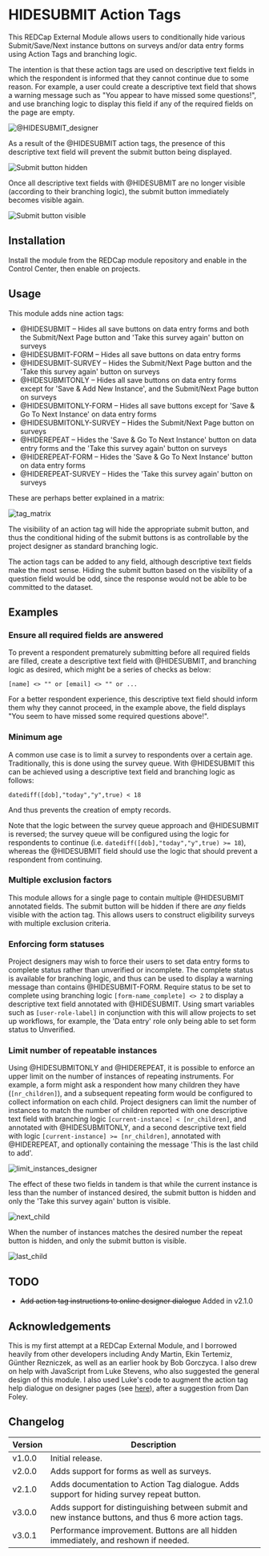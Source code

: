 # HIDESUBMIT Action Tags

This REDCap External Module allows users to conditionally hide various Submit/Save/Next instance buttons on surveys and/or data entry forms using Action Tags and branching logic.

The intention is that these action tags are used on descriptive text fields in which the respondent is informed that they cannot continue due to some reason. For example, a user could create a descriptive text field that shows a warning message such as "You appear to have missed some questions!", and use branching logic to display this field if any of the required fields on the page are empty.

![@HIDESUBMIT_designer](img/hidesubmit_readme_0.png)

As a result of the @HIDESUBMIT action tags, the presence of this descriptive text field will prevent the submit button being displayed.

![Submit button hidden](img/hidesubmit_readme_1.png)

Once all descriptive text fields with @HIDESUBMIT are no longer visible (according to their branching logic), the submit button immediately becomes visible again.

![Submit button visible](img/hidesubmit_readme_2.png)

## Installation

Install the module from the REDCap module repository and enable in the Control Center, then enable on projects.

## Usage

This module adds nine action tags:

- @HIDESUBMIT – Hides all save buttons on data entry forms and both the Submit/Next Page button and 'Take this survey again' button on surveys
- @HIDESUBMIT-FORM – Hides all save buttons on data entry forms
- @HIDESUBMIT-SURVEY – Hides the Submit/Next Page button and the 'Take this survey again' button on surveys
- @HIDESUBMITONLY – Hides all save buttons on data entry forms except for 'Save & Add New Instance', and the Submit/Next Page button on surveys
- @HIDESUBMITONLY-FORM – Hides all save buttons except for 'Save & Go To Next Instance' on data entry forms
- @HIDESUBMITONLY-SURVEY – Hides the Submit/Next Page button on surveys
- @HIDEREPEAT – Hides the 'Save & Go To Next Instance' button on data entry forms and the 'Take this survey again' button on surveys
- @HIDEREPEAT-FORM – Hides the 'Save & Go To Next Instance' button on data entry forms
- @HIDEREPEAT-SURVEY – Hides the 'Take this survey again' button on surveys

These are perhaps better explained in a matrix:

![tag_matrix](img/tag_matrix.png)

The visibility of an action tag will hide the appropriate submit button, and thus the conditional hiding of the submit buttons is as controllable by the project designer as standard branching logic.

The action tags can be added to any field, although descriptive text fields make the most sense. Hiding the submit button based on the visibility of a question field would be odd, since the response would not be able to be committed to the dataset.

## Examples

### Ensure all required fields are answered

To prevent a respondent prematurely submitting before all required fields are filled, create a descriptive text field with @HIDESUBMIT, and branching logic as desired, which might be a series of checks as below:

```
[name] <> "" or [email] <> "" or ...
```

For a better respondent experience, this descriptive text field should inform them why they cannot proceed, in the example above, the field displays "You seem to have missed some required questions above!".

### Minimum age

A common use case is to limit a survey to respondents over a certain age. Traditionally, this is done using the survey queue. With @HIDESUBMIT this can be achieved using a descriptive text field and branching logic as follows:

```
datediff([dob],"today","y",true) < 18
```
And thus prevents the creation of empty records.

Note that the logic between the survey queue approach and @HIDESUBMIT is reversed; the survey queue will be configured using the logic for respondents to continue (i.e. `datediff([dob],"today","y",true) >= 18`), whereas the @HIDESUBMIT field should use the logic that should prevent a respondent from continuing.

### Multiple exclusion factors

This module allows for a single page to contain multiple @HIDESUBMIT annotated fields. The submit button will be hidden if there are _any_ fields visible with the action tag. This allows users to construct eligibility surveys with multiple exclusion criteria.

### Enforcing form statuses

Project designers may wish to force their users to set data entry forms to complete status rather than unverified or incomplete. The complete status is available for branching logic, and thus can be used to display a warning message than contains @HIDESUBMIT-FORM. Require status to be set to complete using branching logic `[form-name_complete] <> 2` to display a descriptive text field annotated with @HIDESUBMIT. Using smart variables such as `[user-role-label]` in conjunction with this will allow projects to set up workflows, for example, the 'Data entry' role only being able to set form status to Unverified.

### Limit number of repeatable instances

Using @HIDESUBMITONLY and @HIDEREPEAT, it is possible to enforce an upper limit on the number of instances of repeating instruments. For example, a form might ask a respondent how many children they have (`[nr_children]`), and a subsequent repeating form would be configured to collect information on each child. Project designers can limit the number of instances to match the number of children reported with one descriptive text field with branching logic `[current-instance] < [nr_children]`, and annotated with @HIDESUBMITONLY, and a second descriptive text field with logic `[current-instance] >= [nr_children]`, annotated with @HIDEREPEAT, and optionally containing the message 'This is the last child to add'.

![limit_instances_designer](img/limit_instances_designer.png)

The effect of these two fields in tandem is that while the current instance is less than the number of instanced desired, the submit button is hidden and only the 'Take this survey again' button is visible. 

![next_child](img/next_child.png)

When the number of instances matches the desired number the repeat button is hidden, and only the submit button is visible.

![last_child](img/last_child.png)

## TODO

- ~~Add action tag instructions to online designer dialogue~~ Added in v2.1.0

## Acknowledgements

This is my first attempt at a REDCap External Module, and I borrowed heavily from other developers including Andy Martin, Ekin Tertemiz, Günther Rezniczek, as well as an earlier hook by Bob Gorczyca. I also drew on help with JavaScript from Luke Stevens, who also suggested the general design of this module. I also used Luke's code to augment the action tag help dialogue on designer pages (see [here](https://github.com/lsgs/redcap-date-validation-action-tags/blob/2d0cff6ad23f278d47decfcffe6478af212e6992/DateValidationActionTags.php#L36)), after a suggestion from Dan Foley.

## Changelog

| Version | Description                                                                                           |
| ------- | --------------------                                                                                  |
| v1.0.0  | Initial release.                                                                                      |
| v2.0.0  | Adds support for forms as well as surveys.                                                            |
| v2.1.0  | Adds documentation to Action Tag dialogue. Adds support for hiding survey repeat button.              |
| v3.0.0  | Adds support for distinguishing between submit and new instance buttons, and thus 6 more action tags. |
| v3.0.1  | Performance improvement. Buttons are all hidden immediately, and reshown if needed.                   |

